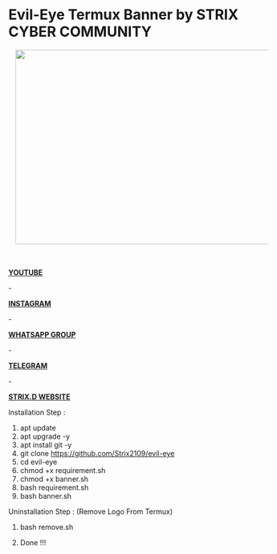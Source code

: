 # Evil-Eye Termux Banner by STRIX CYBER COMMUNITY

<p></p><div class="separator" style="clear: both; text-align: center;"><a href="https://github.com/Strix2109" imageanchor="1" style="margin-left: 1em; margin-right: 1em;" target="_blank"><img border="0" data-original-height="852" data-original-width="1406" height="388" src="" width="640" /></a></div><br />&nbsp;<p></p>

<p align="center">

  <a href="https://www.youtube.com/channel/UCVgFuT27u3-4yR1i0PrE3wQ"><b>YOUTUBE</b></a>

  <span> - </span>

  <a href="https://www.instagram.com/strix_21/?igshid=lqd87k2v6v4t"><b>INSTAGRAM</b></a>

  <span> - </span>

  <a href="https://chat.whatsapp.com/DceoeOn5fFF3y5Fr1C8NK0"><b>WHATSAPP GROUP</b></a>

  <span> - </span>

  <a href="https://t.me/Strixkingdom"><b>TELEGRAM</b></a>

  <span> - </span>

  <a href="https://strixkingdom.blogspot.com/?m=0"><b>STRIX.D WEBSITE</b></a>

</p>

Installation Step :

1) apt update
2) apt upgrade -y
3) apt install git -y
4) git clone https://github.com/Strix2109/evil-eye
5) cd evil-eye
6) chmod +x requirement.sh
7) chmod +x banner.sh
8) bash requirement.sh
9) bash banner.sh


Uninstallation Step : (Remove Logo From Termux)

1) bash remove.sh

2) Done !!!

